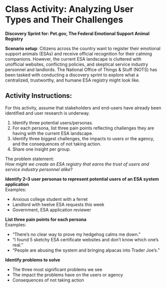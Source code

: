 # Class Activity: Analyzing User Types and Their Challenges
**Discovery Sprint for: Pet.gov, The Federal Emotional Support Animal Registry**

**Scenario setup**: Citizens across the country want to register their emotional support animals (ESAs) and receive official recognition for their calming companions. However, the current ESA landscape is cluttered with unofficial websites, conflicting policies, and skeptical service industry personnel and landlords. The National Office of Things & Stuff (NOTS) has been tasked with conducting a discovery sprint to explore what a centralized, trustworthy, and humane ESA registry might look like.

## Activity Instructions:
For this activity, assume that stakeholders and end-users have already been identified and user research is underway.

1. Identify three potential users/personas.
2. For each persona, list three pain points reflecting challenges they are having with the current ESA landscape.
3. Identify three biggest challenges, the impacts to users or the agency, and the consequences of not taking action.
4. Share one insight per group.

The problem statement:</br> 
_How might we create an ESA registry that earns the trust of users and service industry personnel alike_?

**Identify 2–3 user personas to represent potential users of an ESA system application**</br> 
Examples:
- Anxious college student with a ferret
- Landlord with twelve ESA requests this week 
- Government, ESA application reviewer

**List three pain points for each persona**</br>
Examples:
- “There’s no clear way to prove my hedgehog calms me down.”
- “I found 5 sketchy ESA certificate websites and don’t know which one’s real.”
- “People are abusing the system and bringing alpacas into Trader Joe’s.”

**Identify problems to solve**
- The three most significant problems we see
- The impact the problems have on the users or agency
- Consequences of not taking action
